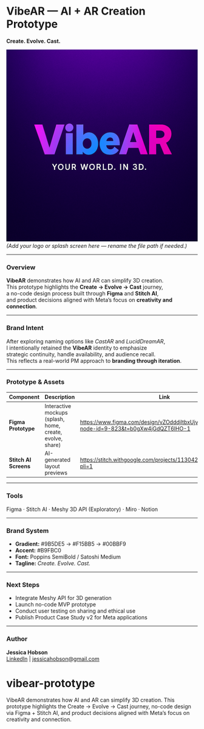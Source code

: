 # VibeAR — AI + AR Creation Prototype  
**Create. Evolve. Cast.**

![VibeAR Logo](assets/vibear_logo.png)  
*(Add your logo or splash screen here — rename the file path if needed.)*

---

### Overview
**VibeAR** demonstrates how AI and AR can simplify 3D creation.  
This prototype highlights the **Create → Evolve → Cast** journey,  
a no-code design process built through **Figma** and **Stitch AI**,  
and product decisions aligned with Meta’s focus on **creativity and connection**.

---

### Brand Intent
After exploring naming options like *CastAR* and *LucidDreamAR*,  
I intentionally retained the **VibeAR** identity to emphasize  
strategic continuity, handle availability, and audience recall.  
This reflects a real-world PM approach to **branding through iteration**.

---

### Prototype & Assets
| Component | Description | Link |
|------------|--------------|------|
| **Figma Prototype** | Interactive mockups (splash, home, create, evolve, share) |https://www.figma.com/design/vZOdddjltbxUjvKpd9Sekk/VibeAR?node-id=9-823&t=b0gXw4jGdQZT6lHO-1|
| **Stitch AI Screens** | AI-generated layout previews |https://stitch.withgoogle.com/projects/11304252198732544191?pli=1|


---

### Tools
Figma · Stitch AI · Meshy 3D API (Exploratory) · Miro · Notion  

---

### Brand System
- **Gradient:** #9B5DE5 → #F15BB5 → #00BBF9  
- **Accent:** #B9FBC0  
- **Font:** Poppins SemiBold / Satoshi Medium  
- **Tagline:** *Create. Evolve. Cast.*  

---

### Next Steps
- Integrate Meshy API for 3D generation  
- Launch no-code MVP prototype  
- Conduct user testing on sharing and ethical use  
- Publish Product Case Study v2 for Meta applications  

---

### Author
**Jessica Hobson**  
[LinkedIn](https://www.linkedin.com/in/jessicahobson) | [jessicahobson@gmail.com](mailto:jessicahobson@gmail.com)
# vibear-prototype
VibeAR demonstrates how AI and AR can simplify 3D creation. This prototype highlights the Create → Evolve → Cast journey, no-code design via Figma + Stitch AI, and product decisions aligned with Meta’s focus on creativity and connection.
